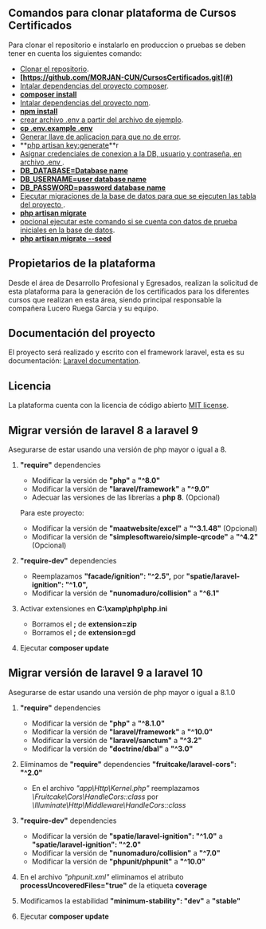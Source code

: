 ## Comandos para clonar plataforma de Cursos Certificados

Para clonar el repositorio e instalarlo en produccion o pruebas se deben tener en cuenta los siguientes comando:

- [Clonar el repositorio](#).
- **[https://github.com/MORJAN-CUN/CursosCertificados.git](#)**
- [Intalar dependencias del proyecto composer](#).
- **[composer install](#)**
- [Intalar dependencias del proyecto npm](#).
- **[npm install](#)**
- [crear archivo .env a partir del archivo de ejemplo](#).
- **[cp .env.example .env](#)**
- [Generar llave de aplicacion para que no de error](#).
- **[php artisan key:generate](#)**r
- [Asignar credenciales de conexion a la DB, usuario y contraseña, en archivo .env ](#).
- **[DB_DATABASE=Database name](#)**
- **[DB_USERNAME=user database name](#)**
- **[DB_PASSWORD=password database name](#)**
- [Ejecutar migraciones de la base de datos para que se ejecuten las tabla del proyecto ](#).
- **[php artisan migrate](#)**
- [opcional ejecutar este comando si se cuenta con datos de prueba iniciales en la base de datos](#).
- **[php artisan migrate --seed](#)**

## Propietarios de la plataforma

Desde el área de Desarrollo Profesional y Egresados, realizan la solicitud de esta plataforma para la generación de los certificados
para los diferentes cursos que realizan en esta área, siendo principal responsable la compañera Lucero Ruega Garcia y su equipo.

## Documentación del proyecto

El proyecto será realizado y escrito con el framework laravel, esta es su documentación: [Laravel documentation](https://laravel.com/docs/).

## Licencia

La plataforma cuenta con la licencia de código abierto [MIT license](https://opensource.org/licenses/MIT).

## Migrar versión de laravel 8 a laravel 9

Asegurarse de estar usando una versión de php mayor o igual a 8.

1. **"require"** dependencies

   - Modificar la versión de **"php"** a **"^8.0"**
   - Modificar la versión de **"laravel/framework"** a **"^9.0"**
   - Adecuar las versiones de las librerías a **php 8**. (Opcional)

   Para este proyecto:

   - Modificar la versión de **"maatwebsite/excel"** a **"^3.1.48"** (Opcional)
   - Modificar la versión de **"simplesoftwareio/simple-qrcode"** a **"^4.2"** (Opcional)

2. **"require-dev"** dependencies

   - Reemplazamos **"facade/ignition": "^2.5",** por **"spatie/laravel-ignition": "^1.0",**
   - Modificar la versión de **"nunomaduro/collision"** a **"^6.1"**

3. Activar extensiones en **C:\xamp\php\php.ini**

   - Borramos el **;** de **extension=zip**
   - Borramos el **;** de **extension=gd**

4. Ejecutar **composer update**

## Migrar versión de laravel 9 a laravel 10

Asegurarse de estar usando una versión de php mayor o igual a 8.1.0

1. **"require"** dependencies

   - Modificar la versión de **"php"** a **"^8.1.0"**
   - Modificar la versión de **"laravel/framework"** a **"^10.0"**
   - Modificar la versión de **"laravel/sanctum"** a **"^3.2"**
   - Modificar la versión de **"doctrine/dbal"** a **"^3.0"**

2. Eliminamos de **"require"** dependencies **"fruitcake/laravel-cors": "^2.0"**

   - En el archivo _"app\Http\Kernel.php"_ reemplazamos _\Fruitcake\Cors\HandleCors::class_ por _\Illuminate\Http\Middleware\HandleCors::class_

3. **"require-dev"** dependencies

   - Modificar la versión de **"spatie/laravel-ignition": "^1.0"** a **"spatie/laravel-ignition": "^2.0"**
   - Modificar la versión de **"nunomaduro/collision"** a **"^7.0"**
   - Modificar la versión de **"phpunit/phpunit"** a **"^10.0"**

4. En el archivo _"phpunit.xml"_ eliminamos el atributo **processUncoveredFiles="true"** de la etiqueta **coverage**

5. Modificamos la estabilidad **"minimum-stability": "dev"** a **"stable"**

5. Ejecutar **composer update**
